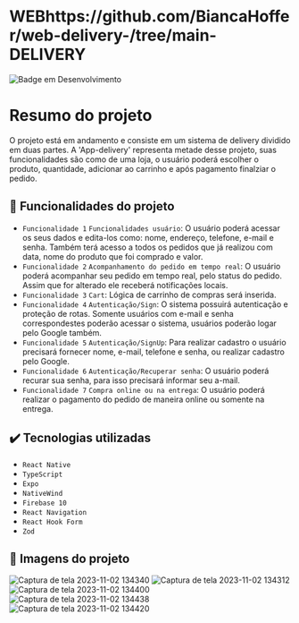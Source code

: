 <h1>WEBhttps://github.com/BiancaHoffer/web-delivery-/tree/main-DELIVERY</h1>

![Badge em Desenvolvimento](http://img.shields.io/static/v1?label=STATUS&message=EM%20DESENVOLVIMENTO&color=GREEN&style=for-the-badge)

# Resumo do projeto
O projeto está em andamento e consiste em um sistema de delivery dividido em duas partes. A 'App-delivery' representa metade desse projeto, suas funcionalidades são como de uma loja, o usuário poderá escolher o produto, quantidade, adicionar ao carrinho e após pagamento finalziar o pedido. 

## 🔨 Funcionalidades do projeto
- `Funcionalidade 1` `Funcionalidades usuário`: O usuário poderá acessar os seus dados e edita-los como: nome, endereço, telefone, e-mail e senha. Também terá acesso a todos os pedidos que já realizou com data, nome do produto que foi comprado e valor.  
- `Funcionalidade 2` `Acompanhamento do pedido em tempo real`: O usuário poderá acompanhar seu pedido em tempo real, pelo status do pedido. Assim que for alterado ele receberá notificações locais.  
- `Funcionalidade 3` `Cart`: Lógica de carrinho de compras será inserida.
- `Funcionalidade 4` `Autenticação/Sign`: O sistema possuirá autenticação e proteção de rotas. Somente usuários com e-mail e senha correspondestes poderão acessar o sistema, usuários poderão logar pelo Google também.
 - `Funcionalidade 5` `Autenticação/SignUp`: Para realizar cadastro o usuário precisará fornecer nome, e-mail, telefone e senha, ou realizar cadastro pelo Google. 
 - `Funcionalidade 6` `Autenticação/Recuperar senha`: O usuário poderá recurar sua senha, para isso precisará informar seu a-mail. 
  - `Funcionalidade 7` `Compra online ou na entrega`: O usuário poderá realizar o pagamento do pedido de maneira online ou somente na entrega. 
 

## ✔️ Tecnologias utilizadas

- ``React Native``
- ``TypeScript``
- ``Expo``
- ``NativeWind``
- ``Firebase 10``
- ``React Navigation``
- ``React Hook Form``
- ``Zod``

## 🎯 Imagens do projeto 

![Captura de tela 2023-11-02 134340](https://github.com/BiancaHoffer/app-delivery/assets/99914904/04859309-700b-49a1-96d9-7498e7434e45)
![Captura de tela 2023-11-02 134312](https://github.com/BiancaHoffer/app-delivery/assets/99914904/87532602-4531-4444-a4f1-2faf4237e784)
![Captura de tela 2023-11-02 134400](https://github.com/BiancaHoffer/app-delivery/assets/99914904/333efa3b-e6bc-4c49-ad20-e101f46619f9)
![Captura de tela 2023-11-02 134438](https://github.com/BiancaHoffer/app-delivery/assets/99914904/cb226dba-6e39-4f54-a282-e3a6a9af25fc)
![Captura de tela 2023-11-02 134420](https://github.com/BiancaHoffer/app-delivery/assets/99914904/51f81324-2178-48be-acf3-31e71ff402b4)
